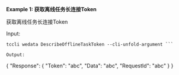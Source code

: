 **Example 1: 获取离线任务长连接Token**

获取离线任务长连接Token

Input: 

```
tccli wedata DescribeOfflineTaskToken --cli-unfold-argument ```

Output: 
```
{
    "Response": {
        "Token": "abc",
        "Data": "abc",
        "RequestId": "abc"
    }
}
```

